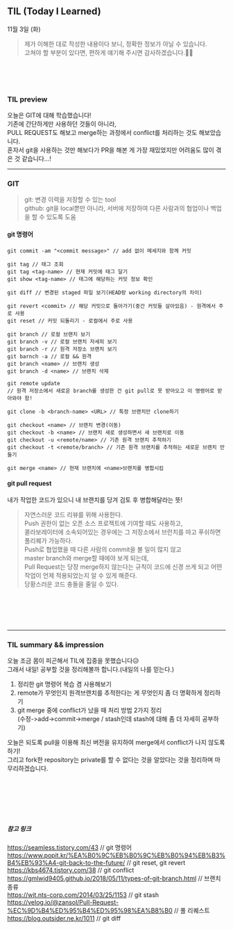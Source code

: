 ## TIL (Today I Learned)
11월 3일 (화)
>제가 이해한 대로 작성한 내용이다 보니, 정확한 정보가 아닐 수 있습니다.   
고쳐야 할 부분이 있다면, 편하게 얘기해 주시면 감사하겠습니다.🙏🏻



<br/>
<br/>
<br/>

### TIL preview
오늘은 GIT에 대해 학습했습니다!  
기존에 간단하게만 사용하던 것들이 아니라,  
PULL REQUEST도 해보고 merge하는 과정에서 conflict를 처리하는 것도 해보았습니다.  
혼자서 git을 사용하는 것만 해보다가 PR을 해본 게 가장 재밌었지만 어려움도 많이 겪은 것 같습니다...!

---  

### GIT
> git: 변경 이력을 저장할 수 있는 tool  
github: git을 local뿐만 아니라, 서버에 저장하여 다른 사람과의 협업이나 백업을 할 수 있도록 도움  

#### git 명령어
```shell
git commit -am "<commit message>" // add 없이 메세지와 함께 커밋

git tag // 태그 조회
git tag <tag-name> // 현재 커밋에 태그 달기
git show <tag-name> // 태그에 해당하는 커밋 정보 확인

git diff // 변경된 staged 파일 보기(HEAD랑 working directory의 차이)

git revert <commit> // 해당 커밋으로 돌아가기(중간 커밋들 살아있음) - 원격에서 주로 사용
git reset // 커밋 되돌리기 - 로컬에서 주로 사용

git branch // 로컬 브랜치 보기
git branch -v // 로컬 브랜치 자세히 보기
git branch -r // 원격 저장소 브랜치 보기
git barnch -a // 로컬 && 원격
git branch <name> // 브랜치 생성
git branch -d <name> // 브랜치 삭제

git remote update 
// 원격 저장소에서 새로운 branch를 생성한 건 git pull로 못 받아오고 이 명령어로 받아와야 함!

git clone -b <branch-name> <URL> // 특정 브랜치만 clone하기

git checkout <name> // 브랜치 변경(이동)
git checkout -b <name> // 브랜치 새로 생성하면서 새 브랜치로 이동
git checkout -u <remote/name> // 기존 원격 브랜치 추적하기
git checkout -t <remote/branch> // 기존 원격 브랜치를 추적하는 새로운 브랜치 만들기

git merge <name> // 현재 브랜치에 <name>브랜치를 병합시킴
```

#### git pull request
내가 작업한 코드가 있으니 내 브랜치를 당겨 검토 후 병합해달라는 뜻!

> 자연스러운 코드 리뷰를 위해 사용한다.  
Push 권한이 없는 오픈 소스 프로젝트에 기여할 때도 사용하고,  
콜라보레이터에 소속되어있는 경우에는 그 저장소에서 브런치를 따고 푸쉬하면 풀리퀘가 가능하다.  
Push로 협업했을 때 다른 사람의 commit을 볼 일이 많지 않고  
master branch와 merge할 때에야 보게 되는데,    
Pull Request는 당장 merge하지 않는다는 규칙이 코드에 신경 쓰게 되고 어떤 작업이 언제 적용되었는지 알 수 있게 해준다.    
당황스러운 코드 충돌을 줄일 수 있다.  

<br/>
<br/>
<br/>
<br/>

---

### TIL summary && impression
오늘 조금 몸이 피곤해서 TIL에 집중을 못했습니다😥  
그래서 내일! 공부할 것을 정리해볼까 합니다.(내일의 나를 믿는다.)
1. 정리한 git 명령어 복습 겸 사용해보기
2. remote가 무엇인지 원격브랜치를 추적한다는 게 무엇인지 좀 더 명확하게 정리하기
3. git merge 중에 conflict가 났을 때 처리 방법 2가지 정리  
  (수정->add->commit->merge / stash인데 stash에 대해 좀 더 자세히 공부하기)  


오늘은 되도록 pull을 이용해 최신 버전을 유지하여 merge에서 conflict가 나지 않도록 하기!  
그리고 fork한 repository는 private를 할 수 없다는 것을 알았다는 것을 정리하며 마무리하겠습니다.  

<br/>
<br/>
<br/>
<br/>
<br/>


##### 참고 링크
https://seamless.tistory.com/43 // git 명령어  
https://www.popit.kr/%EA%B0%9C%EB%B0%9C%EB%B0%94%EB%B3%B4%EB%93%A4-git-back-to-the-future/ // git reset, git revert
https://kbs4674.tistory.com/38 // git conflict  
https://gmlwjd9405.github.io/2018/05/11/types-of-git-branch.html // 브랜치 종류   
https://wit.nts-corp.com/2014/03/25/1153 // git stash
https://velog.io/@zansol/Pull-Request-%EC%9D%B4%ED%95%B4%ED%95%98%EA%B8%B0 // 풀 리퀘스트  
https://blog.outsider.ne.kr/1011 // git diff  
